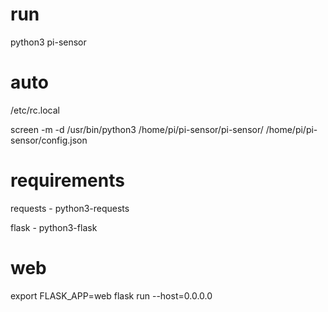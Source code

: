 
# run #

python3 pi-sensor

# auto #

/etc/rc.local

screen -m -d /usr/bin/python3 /home/pi/pi-sensor/pi-sensor/ /home/pi/pi-sensor/config.json

# requirements #

requests - python3-requests

flask - python3-flask

# web #

export FLASK_APP=web
flask run --host=0.0.0.0

